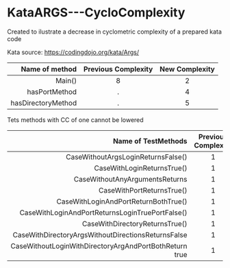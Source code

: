 # KataARGS---CycloComplexity
Created to ilustrate a decrease in cyclometric complexity of a prepared kata code

Kata source: https://codingdojo.org/kata/Args/



| Name of method      | Previous Complexity   | New Complexity  |
| ------------------: |:---------------------:| :-------------: |
| Main()              |           8           |       2         |
| hasPortMethod       |           .           |       4         |
| hasDirectoryMethod  |           .           |       5         |


Tets methods with CC of one cannot be lowered

| Name of TestMethods                                         | Previous Complexity     | New Complexity   | 
| ------------------------------------------------------------: |:---------------------:| :-------------:  |
| CaseWithoutArgsLoginReturnsFalse()                          |           1             |       1          |
| CaseWithLoginReturnsTrue()                                  |           1             |       1          |
| CaseWithoutAnyArgumentsReturns                              |           1             |       1          |
| CaseWithPortReturnsTrue()                                   |           1             |       1          |
| CaseWithLoginAndPortReturnBothTrue()                        |           1             |       1          |
| CaseWithLoginAndPortReturnsLoginTruePortFalse()             |           1             |       1          |
| CaseWithDirectoryReturnsTrue()                              |           1             |       1          |
| CaseWithDirectoryArgsWithoutDirectionsReturnsFalse          |           1             |       1          |
| CaseWithoutLoginWithDirectoryArgAndPortBothReturn true      |           1             |       1          |
